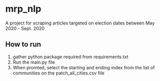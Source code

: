# mrp_nlp


A project for scraping articles targeted on election dates between May 2020 - Sept. 2020

## How to run
1. gather python package required from requirements.txt
2. Run the main.py file 
3. When promted, select the starting and ending index from the list of communities on the patch_all_cities.csv file
